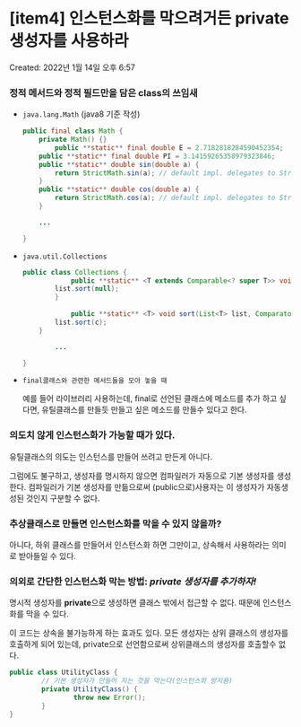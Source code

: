 # [item4] 인스턴스화를 막으려거든 private 생성자를 사용하라

Created: 2022년 1월 14일 오후 6:57

### 정적 메서드와 정적 필드만을 담은 class의 쓰임새

- `java.lang.Math`  (java8 기준 작성)
    
    ```java
    public final class Math {
        private Math() {}
    		public **static** final double E = 2.7182818284590452354;
        public **static** final double PI = 3.14159265358979323846;
        public **static** double sin(double a) {
            return StrictMath.sin(a); // default impl. delegates to StrictMath
        }
        public **static** double cos(double a) {
            return StrictMath.cos(a); // default impl. delegates to StrictMath
        }
    
    	... 
    
    }
    ```
    
- `java.util.Collections`
    
    ```java
    public class Collections {
    			public **static** <T extends Comparable<? super T>> void sort(List<T> list) {
            list.sort(null);
    	    }
    			
    			public **static** <T> void sort(List<T> list, Comparator<? super T> c) {
            list.sort(c);
        }
    
    		...
    
    }
    ```
    
- `final클래스와 관련한 메서드들을 모아 놓을 때`
    
    예를 들어 라이브러리 사용하는데, final로 선언된 클래스에 메소드를 추가 하고 싶다면, 유틸클래스를 만들듯 만들고 싶은 메소드를 만들수 있다고 한다.
    

### 의도치 않게 인스턴스화가 가능할 때가 있다.

유틸클래스의 의도는 인스턴스를 만들어 쓰려고 만든게 아니다. 

그럼에도 불구하고, 생성자를 명시하지 않으면 컴파일러가 자동으로 기본 생성자를 생성한다. 컴파일러가 기본 생성자를 만듦으로써 (public으로)사용자는 이 생성자가 자동생성된 것인지 구분할 수 없다.

### 추상클래스로 만들면 인스턴스화를 막을 수 있지 않을까?

아니다, 하위 클래스를 만들어서 인스턴스화 하면 그만이고, 상속해서 사용하라는 의미로 받아들일 수 있다.

### 의외로 간단한 인스턴스화 막는 방법: *private 생성자를 추가하자!*

명시적 생성자를 **private**으로 생성하면 클래스 밖에서 접근할 수 없다. 때문에 인스턴스화를 막을 수 있다. 

이 코드는 상속을 불가능하게 하는 효과도 있다. 모든 생성자는 상위 클래스의 생성자를 호출하게 되어 있는데, private으로 선언함으로써 상위클래스의 생성자를 호출할수 없다. 

```java
public class UtilityClass {
		// 기본 생성자가 만들어 지는 것을 막는다(인스턴스화 방지용)
		private UtilityClass() {
				throw new Error();
		}
}
```